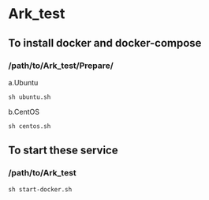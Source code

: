 # Ark_test
## To install docker and docker-compose
### /path/to/Ark_test/Prepare/
a.Ubuntu
```terminal
sh ubuntu.sh
```
b.CentOS
```terminal
sh centos.sh
```
## To start these service
### /path/to/Ark_test
```terminal
sh start-docker.sh
```
